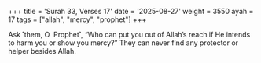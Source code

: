 +++
title = 'Surah 33, Verses 17'
date = '2025-08-27'
weight = 3550
ayah = 17
tags = ["allah", "mercy", "prophet"]
+++

Ask ˹them, O  Prophet˺, “Who can put you out of Allah’s reach if He intends to harm you or show you mercy?” They can never find any protector or helper besides Allah.